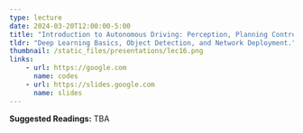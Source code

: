 ```yaml
---
type: lecture
date: 2024-03-20T12:00:00-5:00
title: "Introduction to Autonomous Driving: Perception, Planning Control"
tldr: "Deep Learning Basics, Object Detection, and Network Deployment."
thumbnail: /static_files/presentations/lec16.png
links: 
    - url: https://google.com
      name: codes
    - url: https://slides.google.com
      name: slides
---
```

**Suggested Readings:**
TBA
